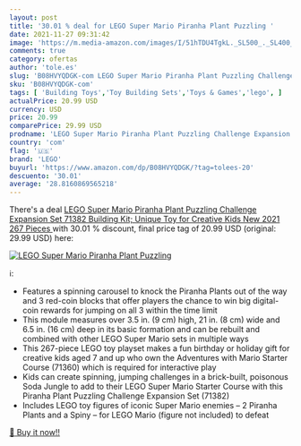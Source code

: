 ```yaml
---
layout: post
title: '30.01 % deal for LEGO Super Mario Piranha Plant Puzzling '
date: 2021-11-27 09:31:42
image: 'https://m.media-amazon.com/images/I/51hTDU4TgkL._SL500_._SL400_.jpg'
comments: true
category: ofertas
author: 'tole.es'
slug: 'B08HVYQDGK-com LEGO Super Mario Piranha Plant Puzzling Challenge...'
sku: 'B08HVYQDGK-com'
tags: [ 'Building Toys','Toy Building Sets','Toys & Games','lego', ]
actualPrice: 20.99 USD
currency: USD
price: 20.99
comparePrice: 29.99 USD
prodname: 'LEGO Super Mario Piranha Plant Puzzling Challenge Expansion Set 71382 Building Kit; Unique Toy for Creative Kids  New 2021  267 Pieces '
country: 'com'
flag: '🇺🇸'
brand: 'LEGO'
buyurl: 'https://www.amazon.com/dp/B08HVYQDGK/?tag=tolees-20'
descuento: '30.01'
average: '28.8160869565218'
---
```


There's a deal [LEGO Super Mario Piranha Plant Puzzling Challenge Expansion Set 71382 Building Kit; Unique Toy for Creative Kids  New 2021  267 Pieces ](https://www.amazon.com/dp/B08HVYQDGK/?tag=tolees-20)  with  30.01 % discount, final price tag of  20.99 USD (original: 29.99 USD) here:

[![LEGO Super Mario Piranha Plant Puzzling ](https://m.media-amazon.com/images/I/51hTDU4TgkL._SL500_._SL400_.jpg)](https://www.amazon.com/dp/B08HVYQDGK/?tag=tolees-20)

ℹ️:

- Features a spinning carousel to knock the Piranha Plants out of the way and 3 red-coin blocks that offer players the chance to win big digital-coin rewards for jumping on all 3 within the time limit
- This module measures over 3.5 in. (9 cm) high, 21 in. (8 cm) wide and 6.5 in. (16 cm) deep in its basic formation and can be rebuilt and combined with other LEGO Super Mario sets in multiple ways
- This 267-piece LEGO toy playset makes a fun birthday or holiday gift for creative kids aged 7 and up who own the Adventures with Mario Starter Course (71360) which is required for interactive play
- Kids can create spinning, jumping challenges in a brick-built, poisonous Soda Jungle to add to their LEGO Super Mario Starter Course with this Piranha Plant Puzzling Challenge Expansion Set (71382)
- Includes LEGO toy figures of iconic Super Mario enemies – 2 Piranha Plants and a Spiny – for LEGO Mario (figure not included) to defeat

[🛒 Buy it now!!](https://www.amazon.com/dp/B08HVYQDGK/?tag=tolees-20)
